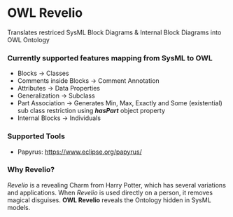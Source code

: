 # OWL Revelio
Translates restriced SysML Block Diagrams & Internal Block Diagrams into OWL Ontology

### Currently supported features mapping from SysML to OWL
- Blocks -> Classes
- Comments inside Blocks -> Comment Annotation
- Attributes -> Data Properties
- Generalization -> Subclass
- Part Association -> Generates Min, Max, Exactly and Some (existential) sub class restriction using <i><b>hasPart</b></i> object property
- Internal Blocks -> Individuals

### Supported Tools
- Papyrus: https://www.eclipse.org/papyrus/

### Why Revelio?

<i>Revelio</i> is a revealing Charm from Harry Potter, which has several variations and applications. When <i>Revelio</i> is used directly on a person, it removes magical disguises. <b>OWL Revelio</b> reveals the Ontology hidden in SysML models.
